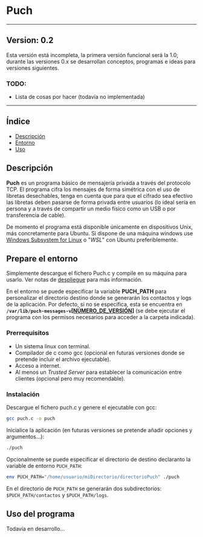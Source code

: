 # Puch

---

## Version: 0.2

Esta versión está incompleta, la primera versión funcional será la 1.0; durante las versiones 0.x se desarrollan conceptos, programas e ideas para versiones siguientes.

### TODO:

- Lista de cosas por hacer (todavía no implementada)

---

## Índice

- [Descripción](#descripción)
- [Entorno](#prepare-el-entorno)
- [Uso](#uso-del-programa)

## Descripción

**Puch** es un programa básico de mensajería privada a través del protocolo TCP. El programa cifra los mensajes de forma simétrica con el uso de libretas desechables, tenga en cuenta que para que el cifrado sea efectivo las libretas deben pasarse de forma privada entre usuarios (lo ideal sería en persona y a través de compartir un medio físico como un USB o por transferencia de cable).

De momento el programa está disponible únicamente en dispositivos Unix, más concretamente para Ubuntu. Si dispone de una máquina windows use [Windows Subsystem for Linux](https://apps.microsoft.com/detail/9pdxgncfsczv?hl=en-us&gl=US) o "*WSL*" con Ubuntu preferiblemente.

## Prepare el entorno

Simplemente descargue el fichero Puch.c y compile en su máquina para usarlo. Ver notas de [despliegue](#Despliegue) para más información.

En el entorno se puede especificar la variable **PUCH_PATH** para personalizar el directorio destino donde se generarán los contactos y logs de la aplicación. Por defecto, si no se especifica, esta se encuentra en **``/var/lib/puch-messages-v``\[[NÚMERO_DE_VERSIÓN](#version-02)\]** (se debe ejecutar el programa con los permisos necesarios para acceder a la carpeta indicada).

### Prerrequisitos

- Un sistema linux con terminal.
- Compilador de c como gcc (opcional en futuras versiones donde se pretende incluir el archivo ejecutable).
- Acceso a internet.
- Al menos un *Trusted Server* para establecer la comunicación entre clientes (opcional pero muy recomendable).

### Instalación

Descargue el fichero puch.c y genere el ejecutable con gcc:

```sh {"id":"01HTST9CP9C9PFA0D63VJX4R3R"}
gcc puch.c -o puch
```

Inicialice la aplicación (en futuras versiones se pretende añadir opciones y argumentos...):

```sh {"id":"01HTSRCDVD1MFW4F5NGKPD7KQJ"}
./puch
```

Opcionalmente se puede especificar el directorio de destino declaranto la variable de entorno ``PUCH_PATH``:

```sh {"id":"01HTSTEPE8G5ZH7MCGKPTF546Q"}
env PUCH_PATH="/home/usuario/miDirectorio/directorioPuch" ./puch
```

En el directorio de ``PUCH_PATH`` se generarán dos subdirectorios: ``$PUCH_PATH/contactos`` y ``$PUCH_PATH/logs``.

## Uso del programa

Todavía en desarrollo...
